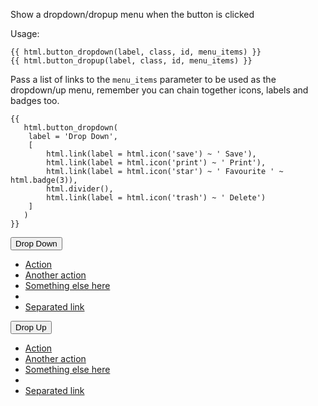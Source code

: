 Show a dropdown/dropup menu when the button is clicked

Usage:
    
    {{ html.button_dropdown(label, class, id, menu_items) }}
    {{ html.button_dropup(label, class, id, menu_items) }}
    
Pass a list of links to the `menu_items` parameter to be used as the dropdown/up menu, remember you can chain together icons, labels and badges too.
    
    {{ 
       html.button_dropdown(
        label = 'Drop Down',
        [   
            html.link(label = html.icon('save') ~ ' Save'),
            html.link(label = html.icon('print') ~ ' Print'),
            html.link(label = html.icon('star') ~ ' Favourite ' ~ html.badge(3)),
            html.divider(),
            html.link(label = html.icon('trash') ~ ' Delete')
        ]   
       )    
    }}
    
<div class="btn__group">
<button type="button" class="btn dropdown__toggle" data-toggle="dropdown">Drop Down <span class="caret"></span></button>
<ul class="dropdown__menu">
<li><a href="#">Action</a></li>
<li><a href="#">Another action</a></li>
<li><a href="#">Something else here</a></li>
<li class="divider"></li>
<li><a href="#">Separated link</a></li>
</ul>
</div>

<div class="btn__group dropup">
<button type="button" class="btn dropdown__toggle" data-toggle="dropdown">Drop Up <span class="caret"></span></button>
<ul class="dropdown__menu">
<li><a href="#">Action</a></li>
<li><a href="#">Another action</a></li>
<li><a href="#">Something else here</a></li>
<li class="divider"></li>
<li><a href="#">Separated link</a></li>
</ul>
</div>